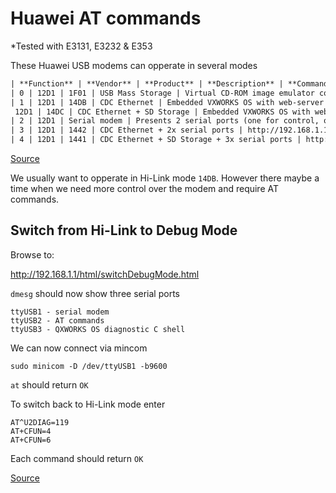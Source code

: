 # Huawei AT commands

*Tested with E3131, E3232 & E353

These Huawei USB modems can opperate in several modes

```html
| **Function** | **Vendor** | **Product** | **Description** | **Command** | **Comments** |
| 0 | 12D1 | 1F01 | USB Mass Storage | Virtual CD-ROM image emulator containing device drivers for Microsoft Windows,Apple Mac OSX, and Linux |
| 1 | 12D1 | 14DB | CDC Ethernet | Embedded VXWORKS OS with web-server (HiLink mode) |
 12D1 | 14DC | CDC Ethernet + SD Storage | Embedded VXWORKS OS with web-server. (HiLink mode) |
| 2 | 12D1 | Serial modem | Presents 2 serial ports (one for control, one for data). |
| 3 | 12D1 | 1442 | CDC Ethernet + 2x serial ports | http://192.168.1.1/html/switchProjectMode.html | <tt>DEVICE_MODE_PROJECT_MODE=0\. Called when in HiLink mode.</tt> |
| 4 | 12D1 | 1441 | CDC Ethernet + SD Storage + 3x serial ports | http://192.168.1.1/html/switchDebugMode.html | <tt>DEVICE_MODE_DEBUG_MODE = 1\. Called when in HiLink mode. Presents 3 serial ports. port 2 == AT commands, port 3 == QXWORKS OS diagnostic C shell.</tt> |
```

[Source](http://tjworld.net/wiki/Huawei/E3131UsbHspa)

We usually want to opperate in Hi-Link mode `14DB`. However there maybe a time when we need more control over the modem and require AT commands.

## Switch from Hi-Link to Debug Mode

Browse to:

http://192.168.1.1/html/switchDebugMode.html

`dmesg` should now show three serial ports

```
ttyUSB1 - serial modem
ttyUSB2 - AT commands
ttyUSB3 - QXWORKS OS diagnostic C shell
```

We can now connect via mincom

    sudo minicom -D /dev/ttyUSB1 -b9600
    
`at` should return `OK`

To switch back to Hi-Link mode enter

```
AT^U2DIAG=119
AT+CFUN=4
AT+CFUN=6
```
Each command should return `OK`

[Source](https://www.riecktron.co.za/en/information/55)